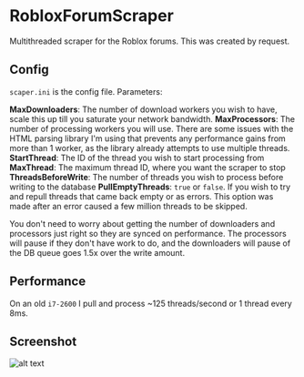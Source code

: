 # RobloxForumScraper

Multithreaded scraper for the Roblox forums. This was created by request.

## Config

`scaper.ini` is the config file. Parameters:

**MaxDownloaders**: The number of download workers you wish to have, scale this up till you saturate your network bandwidth.
**MaxProcessors**: The number of processing workers you will use. There are some issues with the HTML parsing library I'm using that prevents any performance gains from more than 1 worker, as the library already attempts to use multiple threads.
**StartThread**: The ID of the thread you wish to start processing from
**MaxThread**: The maximum thread ID, where you want the scraper to stop
**ThreadsBeforeWrite**: The number of threads you wish to process before writing to the database
**PullEmptyThreads**: `true` or `false`. If you wish to try and repull threads that came back empty or as errors. This option was made after an error caused a few million threads to be skipped.

You don't need to worry about getting the number of downloaders and processors just right so they are synced on performance. The processors will pause if they don't have work to do, and the downloaders will pause of the DB queue goes 1.5x over the write amount.

## Performance

On an old `i7-2600` I pull and process ~125 threads/second or 1 thread every 8ms.

## Screenshot

![alt text](https://raw.githubusercontent.com/douglasg14b/RobloxForumScraper/master/a7RR0Kq.png)

